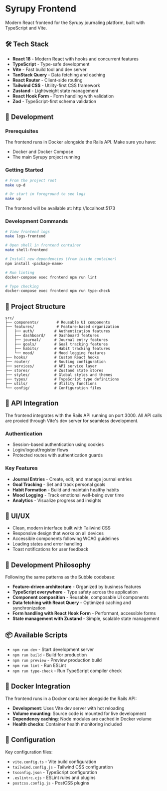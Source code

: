 # Syrupy Frontend

Modern React frontend for the Syrupy journaling platform, built with TypeScript and Vite.

## 🛠️ Tech Stack

- **React 18** - Modern React with hooks and concurrent features
- **TypeScript** - Type-safe development
- **Vite** - Fast build tool and dev server  
- **TanStack Query** - Data fetching and caching
- **React Router** - Client-side routing
- **Tailwind CSS** - Utility-first CSS framework
- **Zustand** - Lightweight state management
- **React Hook Form** - Form handling with validation
- **Zod** - TypeScript-first schema validation

## 🚀 Development

### Prerequisites

The frontend runs in Docker alongside the Rails API. Make sure you have:
- Docker and Docker Compose
- The main Syrupy project running

### Getting Started

```bash
# From the project root
make up-d

# Or start in foreground to see logs
make up
```

The frontend will be available at: http://localhost:5173

### Development Commands

```bash
# View frontend logs
make logs-frontend

# Open shell in frontend container
make shell-frontend

# Install new dependencies (from inside container)
npm install <package-name>

# Run linting
docker-compose exec frontend npm run lint

# Type checking
docker-compose exec frontend npm run type-check
```

## 📁 Project Structure

```
src/
├── components/        # Reusable UI components
├── features/          # Feature-based organization
│   ├── auth/         # Authentication features
│   ├── dashboard/    # Dashboard features
│   ├── journal/      # Journal entry features
│   ├── goals/        # Goal tracking features
│   ├── habits/       # Habit tracking features
│   └── mood/         # Mood logging features
├── hooks/            # Custom React hooks
├── router/           # Routing configuration
├── services/         # API service layer
├── stores/           # Zustand state stores
├── styles/           # Global styles and themes
├── types/            # TypeScript type definitions
├── utils/            # Utility functions
└── config/           # Configuration files
```

## 🔌 API Integration

The frontend integrates with the Rails API running on port 3000. All API calls are proxied through Vite's dev server for seamless development.

### Authentication

- Session-based authentication using cookies
- Login/logout/register flows
- Protected routes with authentication guards

### Key Features

- **Journal Entries** - Create, edit, and manage journal entries
- **Goal Tracking** - Set and track personal goals
- **Habit Formation** - Build and maintain healthy habits
- **Mood Logging** - Track emotional well-being over time
- **Analytics** - Visualize progress and insights

## 🎨 UI/UX

- Clean, modern interface built with Tailwind CSS
- Responsive design that works on all devices
- Accessible components following WCAG guidelines
- Loading states and error handling
- Toast notifications for user feedback

## 🧪 Development Philosophy

Following the same patterns as the Subble codebase:

- **Feature-driven architecture** - Organized by business features
- **TypeScript everywhere** - Type safety across the application
- **Component composition** - Reusable, composable UI components
- **Data fetching with React Query** - Optimized caching and synchronization
- **Form handling with React Hook Form** - Performant, accessible forms
- **State management with Zustand** - Simple, scalable state management

## 📦 Available Scripts

- `npm run dev` - Start development server
- `npm run build` - Build for production
- `npm run preview` - Preview production build
- `npm run lint` - Run ESLint
- `npm run type-check` - Run TypeScript compiler check

## 🐳 Docker Integration

The frontend runs in a Docker container alongside the Rails API:

- **Development**: Uses Vite dev server with hot reloading
- **Volume mounting**: Source code is mounted for live development
- **Dependency caching**: Node modules are cached in Docker volume
- **Health checks**: Container health monitoring included

## 🔧 Configuration

Key configuration files:

- `vite.config.ts` - Vite build configuration
- `tailwind.config.js` - Tailwind CSS configuration
- `tsconfig.json` - TypeScript configuration
- `.eslintrc.cjs` - ESLint rules and plugins
- `postcss.config.js` - PostCSS plugins 